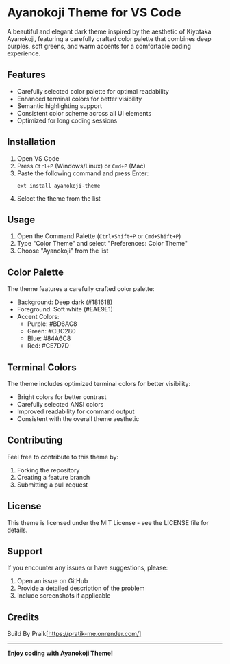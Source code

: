 # Ayanokoji Theme for VS Code

A beautiful and elegant dark theme inspired by the aesthetic of Kiyotaka Ayanokoji, featuring a carefully crafted color palette that combines deep purples, soft greens, and warm accents for a comfortable coding experience.

## Features

- Carefully selected color palette for optimal readability
- Enhanced terminal colors for better visibility
- Semantic highlighting support
- Consistent color scheme across all UI elements
- Optimized for long coding sessions

## Installation

1. Open VS Code
2. Press `Ctrl+P` (Windows/Linux) or `Cmd+P` (Mac)
3. Paste the following command and press Enter:
   ```
   ext install ayanokoji-theme
   ```
4. Select the theme from the list

## Usage

1. Open the Command Palette (`Ctrl+Shift+P` or `Cmd+Shift+P`)
2. Type "Color Theme" and select "Preferences: Color Theme"
3. Choose "Ayanokoji" from the list

## Color Palette

The theme features a carefully crafted color palette:

- Background: Deep dark (#181618)
- Foreground: Soft white (#EAE9E1)
- Accent Colors:
  - Purple: #BD6AC8
  - Green: #CBC280
  - Blue: #84A6C8
  - Red: #CE7D7D

## Terminal Colors

The theme includes optimized terminal colors for better visibility:

- Bright colors for better contrast
- Carefully selected ANSI colors
- Improved readability for command output
- Consistent with the overall theme aesthetic

## Contributing

Feel free to contribute to this theme by:

1. Forking the repository
2. Creating a feature branch
3. Submitting a pull request

## License

This theme is licensed under the MIT License - see the LICENSE file for details.

## Support

If you encounter any issues or have suggestions, please:

1. Open an issue on GitHub
2. Provide a detailed description of the problem
3. Include screenshots if applicable

## Credits

Build By Praik[https://pratik-me.onrender.com/]

---

**Enjoy coding with Ayanokoji Theme!**
